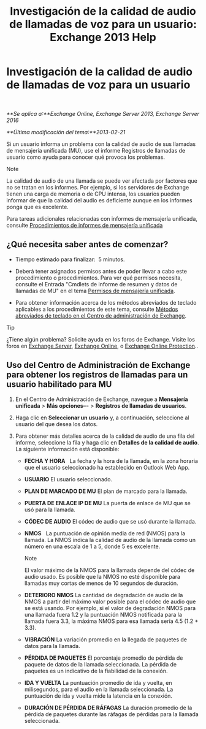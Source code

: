 ﻿---
title: 'Investigación de la calidad de audio de llamadas de voz para un usuario: Exchange 2013 Help'
TOCTitle: Investigación de la calidad de audio de llamadas de voz para un usuario
ms:assetid: 0c945886-3cfa-423e-9b46-0d6b1584a145
ms:mtpsurl: https://technet.microsoft.com/es-es/library/JJ659059(v=EXCHG.150)
ms:contentKeyID: 50556739
ms.date: 05/22/2018
mtps_version: v=EXCHG.150
ms.translationtype: MT
---

# Investigación de la calidad de audio de llamadas de voz para un usuario

 

_**Se aplica a:**Exchange Online, Exchange Server 2013, Exchange Server 2016_

_**Última modificación del tema:**2013-02-21_

Si un usuario informa un problema con la calidad de audio de sus llamadas de mensajería unificada (MU), use el informe Registros de llamadas de usuario como ayuda para conocer qué provoca los problemas.


> [!NOTE]
> La calidad de audio de una llamada se puede ver afectada por factores que no se tratan en los informes. Por ejemplo, si los servidores de Exchange tienen una carga de memoria o de CPU intensa, los usuarios pueden informar de que la calidad del audio es deficiente aunque en los informes ponga que es excelente.



Para tareas adicionales relacionadas con informes de mensajería unificada, consulte [Procedimientos de informes de mensajería unificada](um-reports-procedures-exchange-2013-help.md)

## ¿Qué necesita saber antes de comenzar?

  - Tiempo estimado para finalizar:  5 minutos.

  - Deberá tener asignados permisos antes de poder llevar a cabo este procedimiento o procedimientos. Para ver qué permisos necesita, consulte el Entrada "Cmdlets de informe de resumen y datos de llamadas de MU" en el tema [Permisos de mensajería unificada](unified-messaging-permissions-exchange-2013-help.md).

  - Para obtener información acerca de los métodos abreviados de teclado aplicables a los procedimientos de este tema, consulte [Métodos abreviados de teclado en el Centro de administración de Exchange](keyboard-shortcuts-in-the-exchange-admin-center-exchange-online-protection-help.md).


> [!TIP]
> ¿Tiene algún problema? Solicite ayuda en los foros de Exchange. Visite los foros en <A href="https://go.microsoft.com/fwlink/p/?linkid=60612">Exchange Server</A>, <A href="https://go.microsoft.com/fwlink/p/?linkid=267542">Exchange Online</A>, o <A href="https://go.microsoft.com/fwlink/p/?linkid=285351">Exchange Online Protection</A>..



## Uso del Centro de Administración de Exchange para obtener los registros de llamadas para un usuario habilitado para MU

1.  En el Centro de Administración de Exchange, navegue a **Mensajería unificada** \> **Más opciones**![Icono Más opciones](images/JJ150550.5381819e-3b21-4873-8714-e9b956290b28(EXCHG.150).gif "Icono Más opciones") \> **Registros de llamadas de usuarios**.

2.  Haga clic en **Seleccionar un usuario** y, a continuación, seleccione al usuario del que desea los datos.

3.  Para obtener más detalles acerca de la calidad de audio de una fila del informe, seleccione la fila y haga clic en **Detalles de la calidad de audio**. La siguiente información está disponible:
    
      - **FECHA Y HORA**   La fecha y la hora de la llamada, en la zona horaria que el usuario seleccionado ha establecido en Outlook Web App.
    
      - **USUARIO** El usuario seleccionado.
    
      - **PLAN DE MARCADO DE MU** El plan de marcado para la llamada.
    
      - **PUERTA DE ENLACE IP DE MU** La puerta de enlace de MU que se usó para la llamada.
    
      - **CÓDEC DE AUDIO** El códec de audio que se usó durante la llamada.
    
      - **NMOS**   La puntuación de opinión media de red (NMOS) para la llamada. La NMOS indica la calidad de audio de la llamada como un número en una escala de 1 a 5, donde 5 es excelente.
        

        > [!NOTE]
        > El valor máximo de la NMOS para la llamada depende del códec de audio usado. Es posible que la NMOS no esté disponible para llamadas muy cortas de menos de 10 segundos de duración.

    
      - **DETERIORO NMOS** La cantidad de degradación de audio de la NMOS a partir del máximo valor posible para el códec de audio que se está usando. Por ejemplo, si el valor de degradación NMOS para una llamada fuera 1.2 y la puntuación NMOS notificada para la llamada fuera 3.3, la máxima NMOS para esa llamada sería 4.5 (1.2 + 3.3).
    
      - **VIBRACIÓN** La variación promedio en la llegada de paquetes de datos para la llamada.
    
      - **PÉRDIDA DE PAQUETES** El porcentaje promedio de pérdida de paquete de datos de la llamada seleccionada. La pérdida de paquetes es un indicativo de la fiabilidad de la conexión.
    
      - **IDA Y VUELTA** La puntuación promedio de ida y vuelta, en milisegundos, para el audio en la llamada seleccionada. La puntuación de ida y vuelta mide la latencia en la conexión.
    
      - **DURACIÓN DE PÉRDIDA DE RÁFAGAS** La duración promedio de la pérdida de paquetes durante las ráfagas de pérdidas para la llamada seleccionada.

